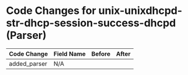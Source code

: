 # Code Changes for unix-unixdhcpd-str-dhcp-session-success-dhcpd (Parser)

| Code Change | Field Name | Before | After |
|-------------|------------|--------|-------|
| added_parser | N/A |  |  |